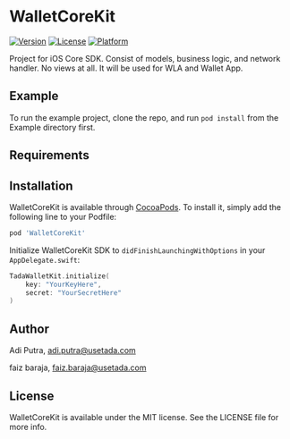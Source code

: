 # WalletCoreKit

[![Version](https://img.shields.io/cocoapods/v/WalletCoreKit.svg?style=flat)](https://cocoapods.org/pods/WalletCoreKit)
[![License](https://img.shields.io/cocoapods/l/WalletCoreKit.svg?style=flat)](https://cocoapods.org/pods/WalletCoreKit)
[![Platform](https://img.shields.io/cocoapods/p/WalletCoreKit.svg?style=flat)](https://cocoapods.org/pods/WalletCoreKit)

Project for iOS Core SDK. Consist of models, business logic, and network handler. No views at all. It will be used for WLA and Wallet App.

## Example

To run the example project, clone the repo, and run `pod install` from the Example directory first.

## Requirements

## Installation

WalletCoreKit is available through [CocoaPods](https://cocoapods.org). To install
it, simply add the following line to your Podfile:

```ruby
pod 'WalletCoreKit'
```

Initialize WalletCoreKit SDK to `didFinishLaunchingWithOptions` in your `AppDelegate.swift`:

```swift
TadaWalletKit.initialize(
    key: "YourKeyHere",
    secret: "YourSecretHere"
)
```

## Author

Adi Putra, adi.putra@usetada.com

faiz baraja, faiz.baraja@usetada.com

## License

WalletCoreKit is available under the MIT license. See the LICENSE file for more info.
